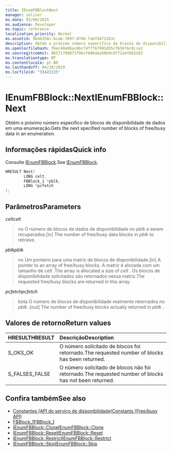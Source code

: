 ```yaml
---
title: IEnumFBBlockNext
manager: soliver
ms.date: 03/09/2015
ms.audience: Developer
ms.topic: reference
localization_priority: Normal
ms.assetid: 9b46358c-bcab-f097-8746-fabfd4722b3c
description: Obtém o próximo número específico de blocos de disponibilidade de dados em uma enumeração.
ms.openlocfilehash: f6ec49a9bac6bcf4fff67991d55c7656f6c8cce2
ms.sourcegitcommit: 8657170d071f9bcf680aba50b9c07f2a4fb82283
ms.translationtype: MT
ms.contentlocale: pt-BR
ms.lasthandoff: 04/28/2019
ms.locfileid: "33422135"
---
```

# <a name="ienumfbblocknext"></a><span data-ttu-id="50ece-103">IEnumFBBlock::Next</span><span class="sxs-lookup"><span data-stu-id="50ece-103">IEnumFBBlock::Next</span></span>

<span data-ttu-id="50ece-104">Obtém o próximo número específico de blocos de disponibilidade de dados em uma enumeração.</span><span class="sxs-lookup"><span data-stu-id="50ece-104">Gets the next specified number of blocks of free/busy data in an enumeration.</span></span>
  
## <a name="quick-info"></a><span data-ttu-id="50ece-105">Informações rápidas</span><span class="sxs-lookup"><span data-stu-id="50ece-105">Quick info</span></span>

<span data-ttu-id="50ece-106">Consulte [IEnumFBBlock](ienumfbblock.md).</span><span class="sxs-lookup"><span data-stu-id="50ece-106">See [IEnumFBBlock](ienumfbblock.md).</span></span>
  
```cpp
HRESULT Next(  
        LONG celt,
        FBBlock_1 *pblk,
        LONG *pcfetch
);
```

## <a name="parameters"></a><span data-ttu-id="50ece-107">Parâmetros</span><span class="sxs-lookup"><span data-stu-id="50ece-107">Parameters</span></span>

<span data-ttu-id="50ece-108">_celt_</span><span class="sxs-lookup"><span data-stu-id="50ece-108">_celt_</span></span>
  
> <span data-ttu-id="50ece-109">no O número de blocos de dados de disponibilidade no *pblk* a serem recuperados.</span><span class="sxs-lookup"><span data-stu-id="50ece-109">[in] The number of free/busy data blocks in  *pblk*  to retrieve.</span></span> 
    
<span data-ttu-id="50ece-110">_pblk_</span><span class="sxs-lookup"><span data-stu-id="50ece-110">_pblk_</span></span>
  
> <span data-ttu-id="50ece-111">no Um ponteiro para uma matriz de blocos de disponibilidade.</span><span class="sxs-lookup"><span data-stu-id="50ece-111">[in] A pointer to an array of free/busy blocks.</span></span> <span data-ttu-id="50ece-112">A matriz é alocada com um tamanho de *celt* .</span><span class="sxs-lookup"><span data-stu-id="50ece-112">The array is allocated a size of  *celt*  .</span></span> <span data-ttu-id="50ece-113">Os blocos de disponibilidade solicitados são retornados nessa matriz.</span><span class="sxs-lookup"><span data-stu-id="50ece-113">The requested free/busy blocks are returned in this array.</span></span> 
    
<span data-ttu-id="50ece-114">_pcfetch_</span><span class="sxs-lookup"><span data-stu-id="50ece-114">_pcfetch_</span></span>
  
> <span data-ttu-id="50ece-115">bota O número de blocos de disponibilidade realmente retornados no *pblk* .</span><span class="sxs-lookup"><span data-stu-id="50ece-115">[out] The number of free/busy blocks actually returned in  *pblk*  .</span></span> 
    
## <a name="return-values"></a><span data-ttu-id="50ece-116">Valores de retorno</span><span class="sxs-lookup"><span data-stu-id="50ece-116">Return values</span></span>

|<span data-ttu-id="50ece-117">**HRESULT**</span><span class="sxs-lookup"><span data-stu-id="50ece-117">**HRESULT**</span></span>|<span data-ttu-id="50ece-118">**Descrição**</span><span class="sxs-lookup"><span data-stu-id="50ece-118">**Description**</span></span>|
|:-----|:-----|
|<span data-ttu-id="50ece-119">S_OK</span><span class="sxs-lookup"><span data-stu-id="50ece-119">S_OK</span></span>  <br/> |<span data-ttu-id="50ece-120">O número solicitado de blocos foi retornado.</span><span class="sxs-lookup"><span data-stu-id="50ece-120">The requested number of blocks has been returned.</span></span>  <br/> |
|<span data-ttu-id="50ece-121">S_FALSE</span><span class="sxs-lookup"><span data-stu-id="50ece-121">S_FALSE</span></span>  <br/> |<span data-ttu-id="50ece-122">O número solicitado de blocos não foi retornado.</span><span class="sxs-lookup"><span data-stu-id="50ece-122">The requested number of blocks has not been returned.</span></span>  <br/> |
   
## <a name="see-also"></a><span data-ttu-id="50ece-123">Confira também</span><span class="sxs-lookup"><span data-stu-id="50ece-123">See also</span></span>

- [<span data-ttu-id="50ece-124">Constantes (API do serviço de disponibilidade)</span><span class="sxs-lookup"><span data-stu-id="50ece-124">Constants (Free/busy API)</span></span>](constants-free-busy-api.md)  
- [<span data-ttu-id="50ece-125">FBBlock_1</span><span class="sxs-lookup"><span data-stu-id="50ece-125">FBBlock_1</span></span>](fbblock_1.md)  
- [<span data-ttu-id="50ece-126">IEnumFBBlock::Clone</span><span class="sxs-lookup"><span data-stu-id="50ece-126">IEnumFBBlock::Clone</span></span>](ienumfbblock-clone.md)  
- [<span data-ttu-id="50ece-127">IEnumFBBlock::Reset</span><span class="sxs-lookup"><span data-stu-id="50ece-127">IEnumFBBlock::Reset</span></span>](ienumfbblock-reset.md)  
- [<span data-ttu-id="50ece-128">IEnumFBBlock::Restrict</span><span class="sxs-lookup"><span data-stu-id="50ece-128">IEnumFBBlock::Restrict</span></span>](ienumfbblock-restrict.md)  
- [<span data-ttu-id="50ece-129">IEnumFBBlock::Skip</span><span class="sxs-lookup"><span data-stu-id="50ece-129">IEnumFBBlock::Skip</span></span>](ienumfbblock-skip.md)

